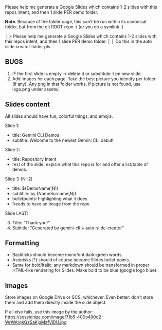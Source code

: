 Please help me generate a Google Slides which contains 1-2 slides with this repos intent, and then 1 slide PER demo folder.

**Note**. Because of the folder cage, this can't be run within its canonical folder, but from the git ROOT repo :/ (or you do a symlink..)

│ > Please help me generate a Google Slides which contains 1-2 slides with this repos intent, and then 1 slide PER demo folder.            │
│   Do this in the auto slide creator folder pls.



## BUGS

1. IF the first slide is empty -> delete it or substitute it on new slide.
2. Add images for each page. Take the best picture you identify per folder (if any). Any png in that folder works. If picture is not found, use logo.png under assets/.

## Slides content

All slides should have fun, colorful things, and emojis.

Slide 1:
* title: Gemini CLI Demos
* subtitle: Welcome to the newest Gemini CLI debut!

Slide 2:
* title: Repository Intent
* rest of the slide: explain what this repo is for and offer a list/table of demos.

Slide 3-(N+2)
* title: ${DemoName[N]}
* subtitile: by {NameSurname[N]}
* bulletpoints: highlighting what it does
* Needs to have an image from the repo.

Slide LAST:

3. Title: "Thank you!"
4. Subtitle: "Generated by gemini-cli + auto-slide-creator"

## Formatting

* Backticks should become monofont dark-green words.
* Asterisks (*) should of course become Slides bullet points.
* Same for bold/italic: any markdown should be transformed in proper HTML-like rendering for Slides. Make bold to be blue (google logo blue).


## Images
Store images on Google Drive or GCS, whichever.
Even better: don't store them and add them directly inside the slide object.

If all else fails, use this image by the author: https://sessionize.com/image/71b5-400o400o2-WrWArqkGzSaKjoMzfViDU.jpg
